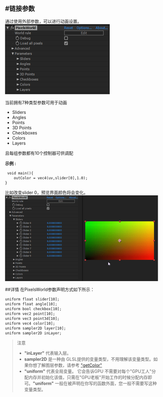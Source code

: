 #链接参数
---
通过使用外部参数，可以进行动画设置。
<br>
![Parameters](parameters.png)

当前拥有7种类型参数可用于动画
- Sliders
- Angles
- Points
- 3D Points
- Checkboxes
- Colors
- Layers

且每组参数都有10个控制器可供调配

**示例 :**

```glsl:link_slider.shader
 void main(){
    outColor = vec4(uv,slider[0],1.0);
}
```
 比如改变slider 0，预览界面颜色将会变化。
<br>
![uvslider](uvslider.gif)



##详情
在PixelsWorld参数声明方式如下所示： 

```glsl:parameters.shader
uniform float slider[10];
uniform float angle[10];
uniform bool checkbox[10];
uniform vec2 point[10];
uniform vec3 point3d[10];
uniform vec4 color[10];
uniform sampler2D layer[10];
uniform sampler2D inLayer;
```
> 注意
> -  **"inLayer"** 代表输入层。 
> - **sampler2D** 是一种由 GLSL提供的变量类型，不用理解该变量类型。如果你想了解图层参数，请参考  ["getColor"](getColor.md) 
> - **"uniform"** 代表全局变量。 它会告诉GPU 不需要对每个"GPU工人"分配内存并初始化该值，只需在"GPU老板"开始工作的时候分配内存即可。**"uniform"** 一般在被声明在你写的函数外面，您一般不需要写这种变量类型。